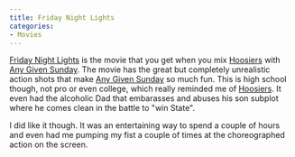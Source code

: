 ```yaml
---
title: Friday Night Lights
categories:
- Movies
---
```


[Friday Night Lights](http://www.imdb.com/title/tt0390022/) is the movie that you get when you mix [Hoosiers](http://www.imdb.com/title/tt0091217/) with [Any Given Sunday](http://www.imdb.com/title/tt0146838/). The movie has the great but completely unrealistic action shots that make [Any Given Sunday](http://www.imdb.com/title/tt0146838/) so much fun. This is high school though, not pro or even college, which really reminded me of [Hoosiers](http://www.imdb.com/title/tt0091217/). It even had the alcoholic Dad that embarasses and abuses his son subplot where he comes clean in the battle to "win State".

I did like it though. It was an entertaining way to spend a couple of hours and even had me pumping my fist a couple of times at the choreographed action on the screen.
